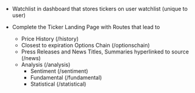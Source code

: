 

- Watchlist in dashboard that stores tickers on user watchlist (unique to user)


- Complete the Ticker Landing Page with Routes that lead to
    - Price History (/history)
    - Closest to expiration Options Chain (/optionschain)
    - Press Releases and News Titles, Summaries hyperlinked to source (/news)
    - Analysis (/analysis)
        - Sentiment (/sentiment)
        - Fundamental (/fundamental)
        - Statistical (/statistical)